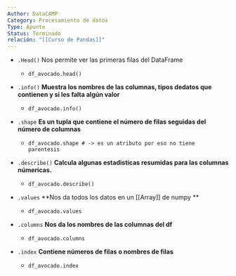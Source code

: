 ```yaml
---
Author: DataCAMP
Category: Procesamiento de datos
Type: Apunte
Status: Terminado
relación: "[[Curso de Pandas]]"
---
```

- `.Head()` Nos permite ver las primeras filas del DataFrame
	- `df_avocado.head()`

- `.info()` **Muestra los nombres de las columnas, tipos dedatos que contienen y si les falta algún valor**
	- `df_avocado.info()`

- `.shape` **Es un tupla que contiene el número de filas seguidas del número de columnas**
	- `df_avocado.shape # -> es un atributo por eso no tiene parentesis`

- `.describe()` **Calcula algunas estadisticas resumidas para las columnas númericas.**
	- `df_avocado.describe()`

- `.values` **Nos da todos los datos en un [[Array]] de numpy **
	- `df_avocado.values`

- `.columns` **Nos da los nombres de las columnas del df**
	- `df_avocado.columns`

- `.index` **Contiene números de filas o nombres de filas**
	- `df_avocado.index`
